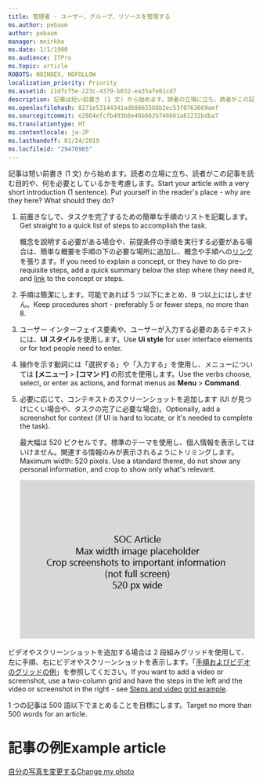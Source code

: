 ```yaml
---
title: 管理者 - ユーザー、グループ、リソースを管理する
ms.author: pebaum
author: pebaum
manager: mnirkhe
ms.date: 1/1/1900
ms.audience: ITPro
ms.topic: article
ROBOTS: NOINDEX, NOFOLLOW
localization_priority: Priority
ms.assetid: 21dfcf5e-223c-4379-b832-ea35afe81cd7
description: 記事は短い前書き (1 文) から始めます。読者の立場に立ち、読者がこの記事を読む目的や、何を必要としているかを考慮します。
ms.openlocfilehash: 8271e53144341ad68665588b2ec53f0763669aef
ms.sourcegitcommit: e2864efcfb493b6e46b662b746661a61232bdba7
ms.translationtype: HT
ms.contentlocale: ja-JP
ms.lasthandoff: 01/24/2019
ms.locfileid: "29476965"
---
```

<span data-ttu-id="8a4c2-p102">記事は短い前書き (1 文) から始めます。読者の立場に立ち、読者がこの記事を読む目的や、何を必要としているかを考慮します。</span><span class="sxs-lookup"><span data-stu-id="8a4c2-p102">Start your article with a very short introduction (1 sentence). Put yourself in the reader's place - why are they here? What should they do?</span></span> 
  
1. <span data-ttu-id="8a4c2-108">前置きなしで、タスクを完了するための簡単な手順のリストを記載します。</span><span class="sxs-lookup"><span data-stu-id="8a4c2-108">Get straight to a quick list of steps to accomplish the task.</span></span>
    
    <span data-ttu-id="8a4c2-109">概念を説明する必要がある場合や、前提条件の手順を実行する必要がある場合は、簡単な概要を手順の下の必要な場所に追加し、概念や手順への[リンク](https://support.office.com/article/f37e7984-cf03-4fde-92d3-82970d7e241b.aspx)を張ります。</span><span class="sxs-lookup"><span data-stu-id="8a4c2-109">If you need to explain a concept, or they have to do pre-requisite steps, add a quick summary below the step where they need it, and [link](https://support.office.com/article/f37e7984-cf03-4fde-92d3-82970d7e241b.aspx) to the concept or steps.</span></span> 
    
2. <span data-ttu-id="8a4c2-110">手順は簡潔にします。可能であれば 5 つ以下にまとめ、8 つ以上にはしません。</span><span class="sxs-lookup"><span data-stu-id="8a4c2-110">Keep procedures short - preferably 5 or fewer steps, no more than 8.</span></span>
    
3. <span data-ttu-id="8a4c2-111">ユーザー インターフェイス要素や、ユーザーが入力する必要のあるテキストには、**UI スタイル**を使用します。</span><span class="sxs-lookup"><span data-stu-id="8a4c2-111">Use **Ui style** for user interface elements or for text people need to enter.</span></span> 
    
4. <span data-ttu-id="8a4c2-112">操作を示す動詞には「選択する」や「入力する」を使用し、メニューについては **[メニュー]** \> **[コマンド]** の形式を使用します。</span><span class="sxs-lookup"><span data-stu-id="8a4c2-112">Use the verbs choose, select, or enter as actions, and format menus as **Menu** \> **Command**.</span></span>
    
5. <span data-ttu-id="8a4c2-113">必要に応じて、コンテキストのスクリーンショットを追加します (UI が見つけにくい場合や、タスクの完了に必要な場合)。</span><span class="sxs-lookup"><span data-stu-id="8a4c2-113">Optionally, add a screenshot for context (if UI is hard to locate, or it's needed to complete the task).</span></span>
    
    <span data-ttu-id="8a4c2-p103">最大幅は 520 ピクセルです。標準のテーマを使用し、個人情報を表示してはいけません。関連する情報のみが表示されるようにトリミングします。</span><span class="sxs-lookup"><span data-stu-id="8a4c2-p103">Maximum width: 520 pixels. Use a standard theme, do not show any personal information, and crop to show only what's relevant.</span></span> 
    
    ![プレース ホルダー - SOC 記事のアートの最大幅は 520 ピクセル](media/7d43d3be-8658-4a5b-aa15-ed62a47a2b24.png)
  
<span data-ttu-id="8a4c2-117">ビデオやスクリーンショットを追加する場合は 2 段組みグリッドを使用して、左に手順、右にビデオやスクリーンショットを表示します。「[手順およびビデオのグリッドの例](https://support.office.com/article/14ce8e82-efa0-47f5-bb84-94f078db3dae.aspx)」を参照してください。</span><span class="sxs-lookup"><span data-stu-id="8a4c2-117">If you want to add a video or screenshot, use a two-column grid and have the steps in the left and the video or screenshot in the right - see [Steps and video grid example](https://support.office.com/article/14ce8e82-efa0-47f5-bb84-94f078db3dae.aspx).</span></span> 
  
<span data-ttu-id="8a4c2-118">1 つの記事は 500 語以下でまとめることを目標にします。</span><span class="sxs-lookup"><span data-stu-id="8a4c2-118">Target no more than 500 words for an article.</span></span>
  
# <a name="example-article"></a><span data-ttu-id="8a4c2-119">記事の例</span><span class="sxs-lookup"><span data-stu-id="8a4c2-119">Example article</span></span>

[<span data-ttu-id="8a4c2-120">自分の写真を変更する</span><span class="sxs-lookup"><span data-stu-id="8a4c2-120">Change my photo</span></span>](https://support.office.com/article/555376e0-1fca-49ba-8434-307a0525c767.aspx)
  

